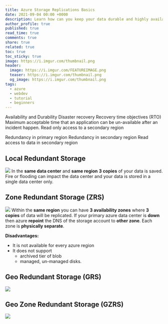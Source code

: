 ```yaml
---
title: Azure Storage Replications Basics
date: 2021-09-04 00:00 +0000
description: Learn how can you keep your data durable and highly available in azure storage.
author_profile: true
published: true
read_time: true
comments: true
share: true
related: true
toc: true
toc_sticky: true
image: https://i.imgur.com/thumbnail.png
header:
  image: https://i.imgur.com/FEATUREIMAGE.png
  teaser: https://i.imgur.com/thumbnail.png
  og_image: https://i.imgur.com/thumbnail.png
tags:
  - azure
  - webdev
  - tutorial
  - beginners
---
```


Availability and Durability
Disaster recovery
Recovery time objectives (RTO)
Maximum acceptable time that an application can be un-available after an incident happen.
Read only access to a secondary region

Redundancy in primary region
Redundancy in secondary region
Read access to data in secondary region

## Local Redundant Storage

![](https://imgur.com/42eGmb4.png)
In the **same data center** and **same region** **3 copies** of your data is saved. Fire or flooding can impact the data center and your data is stored in a single data center only.

## Zone Redundant Storage (ZRS)

![](https://imgur.com/3QYNQt4.png)
Within the **same region** you can have **3 availability zones** where **3 copies** of data will be replicated. If your primary azure data center is **down** then azure **repoint** the DNS of the storage account to **other zone**. Each zone is **physically separate**.

**Disadvantages:**

- It is not available for every azure region
- It does not support
  - archived tier of blob
  - managed, un-managed disks.

## Geo Redundant Storage (GRS)

![](https://imgur.com/hBV2Udw.png)

## Geo Zone Redundant Storage (GZRS)

![](https://imgur.com/x9qKD0E.png)

